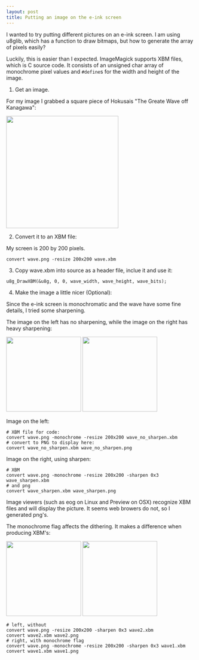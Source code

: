 ```yaml
---
layout: post
title: Putting an image on the e-ink screen
---
```


I wanted to try putting different pictures on an e-ink screen.  I am using u8glib, which has a function to draw bitmaps, but how to generate the array of pixels easily?

Luckily, this is easier than I expected.  ImageMagick supports XBM files, which is C source code.  It consists of an unsigned char array of monochrome pixel values and ```#define```s for the width and height of the image.

1) Get an image.

For my image I grabbed a square piece of Hokusais "The Greate Wave off Kanagawa":

<img src="{{ site.url }}/assets/img/wave.png" style="width:300px;"/>

2) Convert it to an XBM file:

My screen is 200 by 200 pixels.

```
convert wave.png -resize 200x200 wave.xbm
```

3) Copy wave.xbm into source as a header file, inclue it and use it:

```
u8g_DrawXBM(&u8g, 0, 0, wave_width, wave_height, wave_bits);
```

4) Make the image a little nicer (Optional):

Since the e-ink screen is monochromatic and the wave have some fine details, I tried some sharpening.

The image on the left has no sharpening, while the image on the right has heavy sharpening:

<img src="{{ site.url }}/assets/img/wave_no_sharpen.png" style="width:200px;"/>
<img src="{{ site.url }}/assets/img/wave_sharpen.png" style="width:200px;"/>

Image on the left:

```shell
# XBM file for code:
convert wave.png -monochrome -resize 200x200 wave_no_sharpen.xbm
# convert to PNG to display here:
convert wave_no_sharpen.xbm wave_no_sharpen.png
```

Image on the right, using sharpen:

```shell
# XBM
convert wave.png -monochrome -resize 200x200 -sharpen 0x3 wave_sharpen.xbm
# and png
convert wave_sharpen.xbm wave_sharpen.png
```

Image viewers (such as eog on Linux and Preview on OSX) recognize XBM files and will display the picture.  It seems web browers do not, so I generated png's.

The monochrome flag affects the dithering.  It makes a difference when producing XBM's:

<img src="{{ site.url }}/assets/img/wave_sharp_no_monochrome.png" style="width:200px;"/>
<img src="{{ site.url }}/assets/img/wave_sharp_monochrome.png" style="width:200px;"/>

```shell
# left, without
convert wave.png -resize 200x200 -sharpen 0x3 wave2.xbm
convert wave2.xbm wave2.png
# right, with monochrome flag
convert wave.png -monochrome -resize 200x200 -sharpen 0x3 wave1.xbm
convert wave1.xbm wave1.png
```

